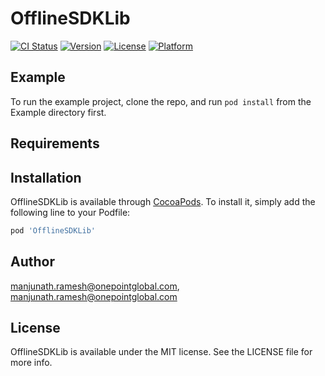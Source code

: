 # OfflineSDKLib

[![CI Status](http://img.shields.io/travis/manjunath.ramesh@onepointglobal.com/OfflineSDKLib.svg?style=flat)](https://travis-ci.org/manjunath.ramesh@onepointglobal.com/OfflineSDKLib)
[![Version](https://img.shields.io/cocoapods/v/OfflineSDKLib.svg?style=flat)](http://cocoapods.org/pods/OfflineSDKLib)
[![License](https://img.shields.io/cocoapods/l/OfflineSDKLib.svg?style=flat)](http://cocoapods.org/pods/OfflineSDKLib)
[![Platform](https://img.shields.io/cocoapods/p/OfflineSDKLib.svg?style=flat)](http://cocoapods.org/pods/OfflineSDKLib)

## Example

To run the example project, clone the repo, and run `pod install` from the Example directory first.

## Requirements

## Installation

OfflineSDKLib is available through [CocoaPods](http://cocoapods.org). To install
it, simply add the following line to your Podfile:

```ruby
pod 'OfflineSDKLib'
```

## Author

manjunath.ramesh@onepointglobal.com, manjunath.ramesh@onepointglobal.com

## License

OfflineSDKLib is available under the MIT license. See the LICENSE file for more info.
